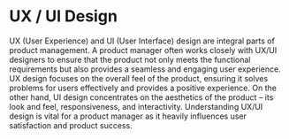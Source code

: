 # UX / UI Design 

UX (User Experience) and UI (User Interface) design are integral parts of product management. A product manager often works closely with UX/UI designers to ensure that the product not only meets the functional requirements but also provides a seamless and engaging user experience. UX design focuses on the overall feel of the product, ensuring it solves problems for users effectively and provides a positive experience. On the other hand, UI design concentrates on the aesthetics of the product – its look and feel, responsiveness, and interactivity. Understanding UX/UI design is vital for a product manager as it heavily influences user satisfaction and product success.